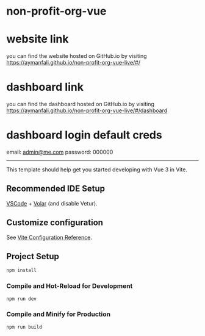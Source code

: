 # non-profit-org-vue

# website link
you can find the website hosted on GitHub.io by visiting https://aymanfali.github.io/non-profit-org-vue-live/#/

# dashboard link
you can find the dashboard hosted on GitHub.io by visiting https://aymanfali.github.io/non-profit-org-vue-live/#/dashboard

# dashboard login default creds
email: admin@me.com
password: 000000

<hr>

This template should help get you started developing with Vue 3 in Vite.

## Recommended IDE Setup

[VSCode](https://code.visualstudio.com/) + [Volar](https://marketplace.visualstudio.com/items?itemName=Vue.volar) (and disable Vetur).

## Customize configuration

See [Vite Configuration Reference](https://vite.dev/config/).

## Project Setup

```sh
npm install
```

### Compile and Hot-Reload for Development

```sh
npm run dev
```

### Compile and Minify for Production

```sh
npm run build
```
